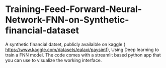 # Training-Feed-Forward-Neural-Network-FNN-on-Synthetic-financial-dataset

A synthetic financial datset, publicly availaible on kaggle ( https://www.kaggle.com/datasets/ealaxi/paysim1), Using Deep learning to train a FNN model.
The code comes with a streamlit based python app that you can use to visualize the working interface.
